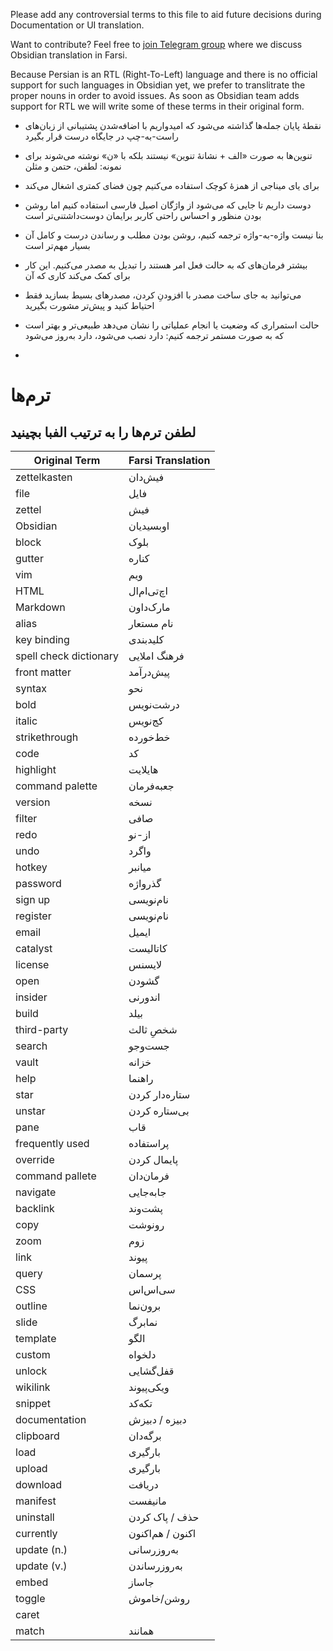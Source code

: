 Please add any controversial terms to this file to aid future decisions during Documentation or UI translation.


Want to contribute? Feel free to [join Telegram group]() where we discuss Obsidian translation in Farsi.


Because Persian is an RTL (Right-To-Left) language and there is no official support for such languages in Obsidian yet, we prefer to translitrate the proper nouns in order to avoid issues. As soon as Obsidian team adds support for RTL we will write some of these terms in their original form.
- نقطهٔ پایان جمله‌ها گذاشته می‌شود که امیدواریم با اضافه‌شدن پشتیبانی از زبان‌های راست-به-چپ در جایگاه درست قرار بگیرد

- تنوین‌ها به صورت «الف + نشانهٔ تنوین» نیستند بلکه با «ن» نوشته می‌شوند برای نمونه: لطفن، حتمن و مثلن

- برای یای میناجی از همزهٔ کوچک استفاده می‌کنیم چون فضای کمتری اشغال می‌کند

- دوست داریم تا جایی که می‌شود از واژگان اصیل فارسی استفاده کنیم اما روشن بودن منظور و احساس راحتی کاربر برایمان دوست‌داشتنی‌تر است 

- بنا نیست واژه-به-واژه ترجمه کنیم، روشن بودن مطلب و رساندن درست و کامل آن بسیار مهم‌تر است

-  بیشتر فرمان‌های که به حالت فعل امر هستند را تبدیل به مصدر می‌کنیم. این کار برای کمک می‌کند کاری که آن

- می‌توانید به جای ساخت مصدر با افزودنِ کردن، مصدرهای بسیط بسازید فقط احتیاط کنید و پیش‌تر مشورت بگیرید

- حالت استمراری که وضعیت یا انجام عملیاتی را نشان می‌دهد طبیعی‌تر و بهتر است که به صورت مستمر ترجمه کنیم: دارد نصب می‌شود، دارد به‌روز می‌شود

-

# ترم‌ها

لطفن ترم‌ها را به **ترتیب الفبا** بچینید
---


|Original Term|Farsi Translation
|-|-|
zettelkasten | فیش‌دان
file | فایل
zettel | فیش
Obsidian | اوبسیدیان
block | بلوک
gutter | کناره
vim | ویم
HTML | اچ‌تی‌ام‌ال
Markdown | مارک‌داون
alias | نام مستعار
key binding | کلیدبندی
spell check dictionary | فرهنگ املایی
front matter | پیش‌درآمد
syntax | نحو
bold | درشت‌نویس
italic | کج‌نویس
strikethrough | خط‌خورده
code | کد
highlight | هایلایت
command palette | جعبه‌فرمان
version | نسخه
filter | صافی
redo | از-نو
undo | واگرد
hotkey | میانبر
password | گذرواژه
sign up | نام‌نویسی
register | نام‌نویسی
email | ایمیل
catalyst | کاتالیست
license | لایسنس
open | گشودن
insider | اندورنی
build | بیلد
third-party | شخصِ ثالث
search | جست‌وجو
vault | خزانه
help | راهنما
star | ستاره‌دار کردن
unstar | بی‌ستاره کردن
pane | قاب
frequently used | پراستفاده
override | پایمال کردن
command pallete | فرمان‌دان
navigate | جابه‌جایی
backlink | پشت‌وند
copy | رونوشت
zoom | زوم
link | پیوند
query | پرسمان
CSS | سی‌اس‌اس
outline | برون‌نما
slide | نمابرگ
template | الگو
custom | دلخواه
unlock | قفل‌گشایی
wikilink | ویکی‌پیوند
snippet | تکه‌کد
documentation | دبیزه / دبیزش
clipboard | برگه‌دان
load | بارگیری
upload | بارگیری
download | دریافت
manifest | مانیفست
uninstall | حذف / پاک کردن
currently | اکنون / هم‌اکنون
update (n.) | به‌روزرسانی
update (v.) | به‌روزرساندن
embed | جاساز
toggle | روشن/خاموش
caret | 
match | همانند